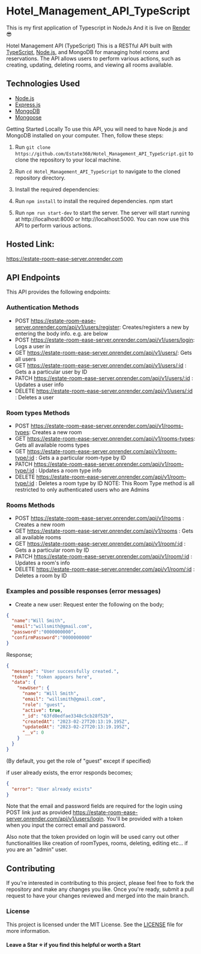 # Hotel_Management_API_TypeScript

This is my first application of Typescript in NodeJs
And it is live on [Render](https://estate-room-ease-server.onrender.com)😎

Hotel Management API (TypeScript)
This is a RESTful API built with [TypeScript](https://www.typescriptlang.org/), [Node.js](https://nodejs.org/en/), and MongoDB for managing hotel rooms and reservations. The API allows users to perform various actions, such as creating, updating, deleting rooms, and viewing all rooms available.

## Technologies Used

- [Node.js](https://nodejs.org/en/)
- [Express.js](https://expressjs.com/)
- [MongoDB](https://www.mongodb.com/)
- [Mongoose](https://mongoosejs.com/)

Getting Started Locally
To use this API, you will need to have Node.js and MongoDB installed on your computer. Then, follow these steps:

1. Run `git clone https://github.com/Estate360/Hotel_Management_API_TypeScript.git` to clone the repository to your local machine.

2. Run `cd Hotel_Management_API_TypeScript` to navigate to the cloned repository directory.
3. Install the required dependencies:

4. Run `npm install` to install the required dependencies.
   npm start

5. Run `npm run start-dev` to start the server.
   The server will start running at http://localhost:8000 or http://localhost:5000. You can now use this API to perform various actions.

## Hosted Link:
  https://estate-room-ease-server.onrender.com
## API Endpoints

This API provides the following endpoints:

### Authentication Methods

- POST https://estate-room-ease-server.onrender.com/api/v1/users/register:
  Creates/registers a new by entering the body info. e.g. are below
- POST https://estate-room-ease-server.onrender.com/api/v1/users/login:
  Logs a user in
- GET https://estate-room-ease-server.onrender.com/api/v1/users/:
  Gets all users
- GET https://estate-room-ease-server.onrender.com/api/v1/users/:id :
  Gets a a particular user by ID
- PATCH https://estate-room-ease-server.onrender.com/api/v1/users/:id :
  Updates a user info
- DELETE https://estate-room-ease-server.onrender.com/api/v1/users/:id :
  Deletes a user

### Room types Methods

- POST https://estate-room-ease-server.onrender.com/api/v1/rooms-types:
  Creates a new room
- GET https://estate-room-ease-server.onrender.com/api/v1/rooms-types:
  Gets all available rooms types
- GET https://estate-room-ease-server.onrender.com/api/v1/room-type/:id :
  Gets a a particular room-type by ID
- PATCH https://estate-room-ease-server.onrender.com/api/v1/room-type/:id :
  Updates a room type info
- DELETE https://estate-room-ease-server.onrender.com/api/v1/room-type/:id :
  Deletes a room type by ID
  NOTE: This Room Type method is all restricted to only authenticated users who are Admins

### Rooms Methods

- POST https://estate-room-ease-server.onrender.com/api/v1/rooms :
  Creates a new room
- GET https://estate-room-ease-server.onrender.com/api/v1/rooms :
  Gets all available rooms
- GET https://estate-room-ease-server.onrender.com/api/v1/room/:id :
  Gets a a particular room by ID
- PATCH https://estate-room-ease-server.onrender.com/api/v1/room/:id :
  Updates a room's info
- DELETE https://estate-room-ease-server.onrender.com/api/v1/room/:id :
  Deletes a room by ID

### Examples and possible responses (error messages)

- Create a new user:
  Request
  enter the following on the body;
```json  
{
  "name":"Will Smith",
  "email":"willsmith@gmail.com",
  "password":"0000000000",
  "confirmPassword":"0000000000"
}
```
  Response;
```json
{
  "message": "User successfully created.",
  "token": "token appears here",
  "data": {
    "newUser": {
      "name": "Will Smith",
      "email": "willsmith@gmail.com",
      "role": "guest",
      "active": true,
      "_id": "63fd0edfae3348c5cb28f52b",
      "createdAt": "2023-02-27T20:13:19.195Z",
      "updatedAt": "2023-02-27T20:13:19.195Z",
      "__v": 0
    }
  }
}
```
  (By default, you get the role of "guest" except if specified)

  if user already exists, the error responds becomes;
```json
{
  "error": "User already exists"
}
```

  Note that the email and password fields are required for the login using POST link just as provided https://estate-room-ease-server.onrender.com/api/v1/users/login. You'll be provided with a token when you input the correct email and password.

  Also note that the token provided on login will be used carry out other functionalities like creation of roomTypes, rooms, deleting, editing etc... if you are an "admin" user.

## Contributing

If you're interested in contributing to this project, please feel free to fork the repository and make any changes you like. Once you're ready, submit a pull request to have your changes reviewed and merged into the main branch.

### License

This project is licensed under the MIT License. See the [LICENSE](https://opensource.org/licenses/MIT) file for more information.

#### Leave a Star ⭐️ if you find this helpful or worth a Start
